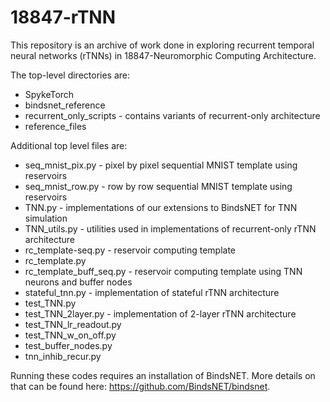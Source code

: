 # 18847-rTNN
This repository is an archive of work done in exploring recurrent temporal neural networks (rTNNs) in 18847-Neuromorphic Computing Architecture.

The top-level directories are:
* SpykeTorch
* bindsnet_reference
* recurrent_only_scripts - contains variants of recurrent-only architecture
* reference_files

Additional top level files are:
* seq_mnist_pix.py - pixel by pixel sequential MNIST template using reservoirs
* seq_mnist_row.py - row by row sequential MNIST template using reservoirs
* TNN.py - implementations of our extensions to BindsNET for TNN simulation
* TNN_utils.py - utilities used in implementations of recurrent-only rTNN architecture
* rc_template-seq.py - reservoir computing template
* rc_template.py
* rc_template_buff_seq.py - reservoir computing template using TNN neurons and buffer nodes
* stateful_tnn.py - implementation of stateful rTNN architecture
* test_TNN.py
* test_TNN_2layer.py - implementation of 2-layer rTNN architecture
* test_TNN_lr_readout.py
* test_TNN_w_on_off.py
* test_buffer_nodes.py
* tnn_inhib_recur.py

Running these codes requires an installation of BindsNET. More details on that can be found here: <https://github.com/BindsNET/bindsnet>.
